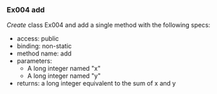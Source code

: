 ### Ex004 add
*Create* class Ex004 and add a single method with the following specs:

- access: public
- binding: non-static
- method name: add
- parameters:
    - A long integer named "x"
    - A long integer named "y"
- returns: a long integer equivalent to the sum of x and y
